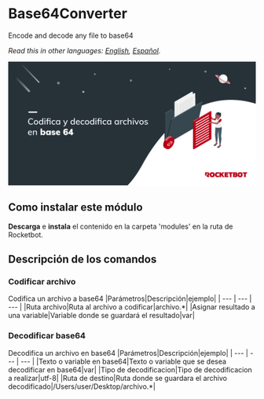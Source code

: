 # Base64Converter
  
Encode and decode any file to base64  

*Read this in other languages: [English](Manual_Base64Converter.md), [Español](Manual_Base64Converter.es.md).*
  
![banner](imgs/Banner_Base64Converter.png)
## Como instalar este módulo
  
__Descarga__ e __instala__ el contenido en la carpeta 'modules' en la ruta de Rocketbot.  



## Descripción de los comandos

### Codificar archivo
  
Codifica un archivo a base64
|Parámetros|Descripción|ejemplo|
| --- | --- | --- |
|Ruta archivo|Ruta al archivo a codificar|archivo.*|
|Asignar resultado a una variable|Variable donde se guardará el resultado|var|

### Decodificar base64
  
Decodifica un archivo en base64
|Parámetros|Descripción|ejemplo|
| --- | --- | --- |
|Texto o variable en base64|Texto o variable que se desea decodificar en base64|var|
|Tipo de decodificacion|Tipo de decodificacion a realizar|utf-8|
|Ruta de destino|Ruta donde se guardara el archivo decodificado|/Users/user/Desktop/archivo.*|
